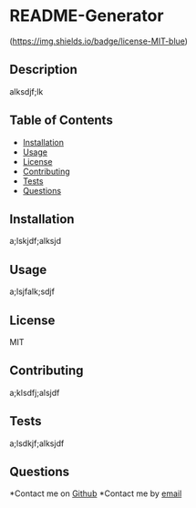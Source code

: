 
  # README-Generator
  (https://img.shields.io/badge/license-MIT-blue)
  ## Description
  alksdjf;lk

  ## Table of Contents
  * [Installation](#installation)
  * [Usage](#usage)
  * [License](#license)
  * [Contributing](#contributing)
  * [Tests](#tests)
  * [Questions](#questions)
    
  ## Installation
  a;lskjdf;alksjd

  ## Usage
  a;lsjfalk;sdjf

  ## License
  MIT

  ## Contributing
  a;klsdfj;alsjdf

  ## Tests
  a;lsdkjf;alksjdf

  ## Questions
  *Contact me on [Github](http://www.github.com/DuncanMarten)
  *Contact me by [email](mailto:duncanmarten@yahoo.com?subject=[Question]%20About%20README-Generator)
  